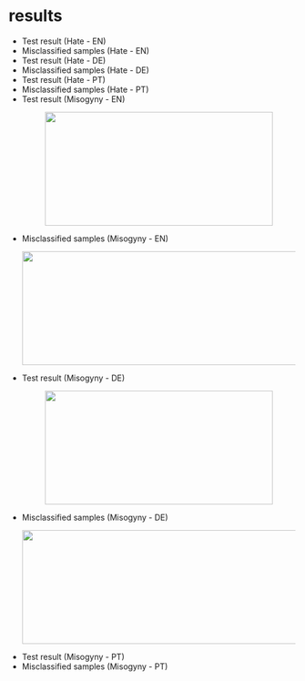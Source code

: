 # results

* Test result (Hate - EN)
* Misclassified samples (Hate - EN)
* Test result (Hate - DE)
* Misclassified samples (Hate - DE)
* Test result (Hate - PT)
* Misclassified samples (Hate - PT)
* Test result (Misogyny - EN)
    <p align="center">
      <img width="400" height="200" src="https://github.com/hasanselimyagci/nomorehate/blob/main/results/misogynyENevaluation.png">
    </p>
* Misclassified samples (Misogyny - EN)
    <p align="center">
      <img width="800" height="200" src="https://github.com/hasanselimyagci/nomorehate/blob/main/results/misclassifiedMisogynyEN.png">
    </p>
* Test result (Misogyny - DE)
    <p align="center">
      <img width="400" height="200" src="https://github.com/hasanselimyagci/nomorehate/blob/main/results/EvalGermanMisogynyFromMultilangModel.png">
    </p>
* Misclassified samples (Misogyny - DE)
    <p align="center">
      <img width="800" height="200" src="https://github.com/hasanselimyagci/nomorehate/blob/main/results/wrongGermanMisogynyCheck.png">
    </p>
* Test result (Misogyny - PT)
* Misclassified samples (Misogyny - PT)




